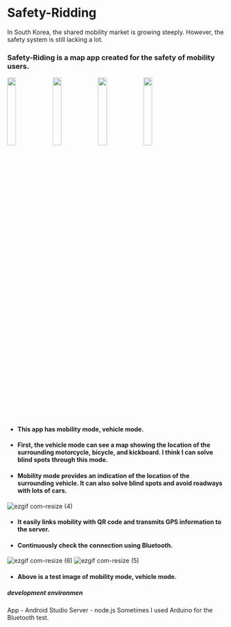 # Safety-Ridding
 In South Korea, the shared mobility market is growing steeply. However, the safety system is still lacking a lot.
### Safety-Riding is a map app created for the safety of mobility users.

<img src = "https://user-images.githubusercontent.com/52908154/80011482-e49cca00-8506-11ea-801a-f58b055fb7a0.png" width = 20%><img>
<img src = "https://user-images.githubusercontent.com/52908154/80011469-e070ac80-8506-11ea-9d53-f844ffdb0426.png" width = 20%><img>
<img src = "https://user-images.githubusercontent.com/52908154/80011263-98518a00-8506-11ea-9423-fd7999770b4e.png" width = 20%><img>
<img src = "https://user-images.githubusercontent.com/52908154/80011403-c931bf00-8506-11ea-8613-62be139395e8.png" width = 20%><img>

* #### This app has mobility mode, vehicle mode.
* #### First, the vehicle mode can see a map showing the location of the surrounding motorcycle, bicycle, and kickboard. I think I can solve blind spots through this mode.
* #### Mobility mode provides an indication of the location of the surrounding vehicle. It can also solve blind spots and avoid roadways with lots of cars.  




![ezgif com-resize (4)](https://user-images.githubusercontent.com/52908154/79536555-4ac6be80-80bb-11ea-8c66-b1f8e07f8fc7.gif)  
* #### It easily links mobility with QR code and transmits GPS information to the server. 
* #### Continuously check the connection using Bluetooth.


![ezgif com-resize (6)](https://user-images.githubusercontent.com/52908154/79536547-48fcfb00-80bb-11ea-998b-28f351d68e0c.gif)
![ezgif com-resize (5)](https://user-images.githubusercontent.com/52908154/79536551-4a2e2800-80bb-11ea-85c9-add8510da0d6.gif)  
* #### Above is a test image of mobility mode, vehicle mode.

##### development environmen
App - Android Studio
Server - node.js
Sometimes I used Arduino for the Bluetooth test.
